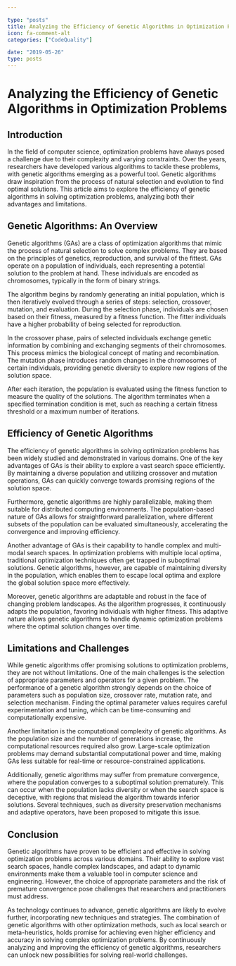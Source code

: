 ```yaml
---

type: "posts"
title: Analyzing the Efficiency of Genetic Algorithms in Optimization Problems
icon: fa-comment-alt
categories: ["CodeQuality"]

date: "2019-05-26"
type: posts
---
```





# Analyzing the Efficiency of Genetic Algorithms in Optimization Problems

## Introduction
In the field of computer science, optimization problems have always posed a challenge due to their complexity and varying constraints. Over the years, researchers have developed various algorithms to tackle these problems, with genetic algorithms emerging as a powerful tool. Genetic algorithms draw inspiration from the process of natural selection and evolution to find optimal solutions. This article aims to explore the efficiency of genetic algorithms in solving optimization problems, analyzing both their advantages and limitations.

## Genetic Algorithms: An Overview
Genetic algorithms (GAs) are a class of optimization algorithms that mimic the process of natural selection to solve complex problems. They are based on the principles of genetics, reproduction, and survival of the fittest. GAs operate on a population of individuals, each representing a potential solution to the problem at hand. These individuals are encoded as chromosomes, typically in the form of binary strings.

The algorithm begins by randomly generating an initial population, which is then iteratively evolved through a series of steps: selection, crossover, mutation, and evaluation. During the selection phase, individuals are chosen based on their fitness, measured by a fitness function. The fitter individuals have a higher probability of being selected for reproduction.

In the crossover phase, pairs of selected individuals exchange genetic information by combining and exchanging segments of their chromosomes. This process mimics the biological concept of mating and recombination. The mutation phase introduces random changes in the chromosomes of certain individuals, providing genetic diversity to explore new regions of the solution space.

After each iteration, the population is evaluated using the fitness function to measure the quality of the solutions. The algorithm terminates when a specified termination condition is met, such as reaching a certain fitness threshold or a maximum number of iterations.

## Efficiency of Genetic Algorithms
The efficiency of genetic algorithms in solving optimization problems has been widely studied and demonstrated in various domains. One of the key advantages of GAs is their ability to explore a vast search space efficiently. By maintaining a diverse population and utilizing crossover and mutation operations, GAs can quickly converge towards promising regions of the solution space.

Furthermore, genetic algorithms are highly parallelizable, making them suitable for distributed computing environments. The population-based nature of GAs allows for straightforward parallelization, where different subsets of the population can be evaluated simultaneously, accelerating the convergence and improving efficiency.

Another advantage of GAs is their capability to handle complex and multi-modal search spaces. In optimization problems with multiple local optima, traditional optimization techniques often get trapped in suboptimal solutions. Genetic algorithms, however, are capable of maintaining diversity in the population, which enables them to escape local optima and explore the global solution space more effectively.

Moreover, genetic algorithms are adaptable and robust in the face of changing problem landscapes. As the algorithm progresses, it continuously adapts the population, favoring individuals with higher fitness. This adaptive nature allows genetic algorithms to handle dynamic optimization problems where the optimal solution changes over time.

## Limitations and Challenges
While genetic algorithms offer promising solutions to optimization problems, they are not without limitations. One of the main challenges is the selection of appropriate parameters and operators for a given problem. The performance of a genetic algorithm strongly depends on the choice of parameters such as population size, crossover rate, mutation rate, and selection mechanism. Finding the optimal parameter values requires careful experimentation and tuning, which can be time-consuming and computationally expensive.

Another limitation is the computational complexity of genetic algorithms. As the population size and the number of generations increase, the computational resources required also grow. Large-scale optimization problems may demand substantial computational power and time, making GAs less suitable for real-time or resource-constrained applications.

Additionally, genetic algorithms may suffer from premature convergence, where the population converges to a suboptimal solution prematurely. This can occur when the population lacks diversity or when the search space is deceptive, with regions that mislead the algorithm towards inferior solutions. Several techniques, such as diversity preservation mechanisms and adaptive operators, have been proposed to mitigate this issue.

## Conclusion
Genetic algorithms have proven to be efficient and effective in solving optimization problems across various domains. Their ability to explore vast search spaces, handle complex landscapes, and adapt to dynamic environments make them a valuable tool in computer science and engineering. However, the choice of appropriate parameters and the risk of premature convergence pose challenges that researchers and practitioners must address.

As technology continues to advance, genetic algorithms are likely to evolve further, incorporating new techniques and strategies. The combination of genetic algorithms with other optimization methods, such as local search or meta-heuristics, holds promise for achieving even higher efficiency and accuracy in solving complex optimization problems. By continuously analyzing and improving the efficiency of genetic algorithms, researchers can unlock new possibilities for solving real-world challenges.